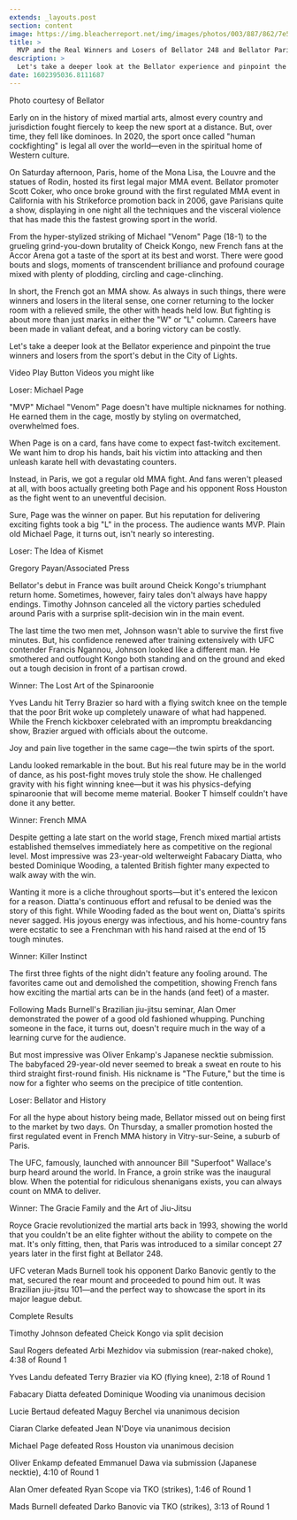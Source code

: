 ```yaml
--- 
extends: _layouts.post 
section: content 
image: https://img.bleacherreport.net/img/images/photos/003/887/862/7e57b2629914eef348e9b9c8a668dc19_crop_exact.jpg?w=1200&h=1200&q=75 
title: > 
  MVP and the Real Winners and Losers of Bellator 248 and Bellator Paris 
description: > 
  Let's take a deeper look at the Bellator experience and pinpoint the true winners and losers from the sport's debut in the City of Lights.Instead, in Paris, we got a regular old MMA fight.The favorites came out and demolished the competition, showing French fans how exciting the martial arts can be in the hands (and feet) of a master.On Thursday, a smaller promotion hosted the first regulated event in French MMA history in Vitry-sur-Seine, a suburb of Paris.It's only fitting, then, that Paris was introduced to a similar concept 27 years later in the first fight at Bellator 248. 
date: 1602395036.8111687 
--- 
```

Photo courtesy of Bellator

Early on in the history of mixed martial arts, almost every country and jurisdiction fought fiercely to keep the new sport at a distance. But, over time, they fell like dominoes. In 2020, the sport once called "human cockfighting" is legal all over the world—even in the spiritual home of Western culture.

On Saturday afternoon, Paris, home of the Mona Lisa, the Louvre and the statues of Rodin, hosted its first legal major MMA event. Bellator promoter Scott Coker, who once broke ground with the first regulated MMA event in California with his Strikeforce promotion back in 2006, gave Parisians quite a show, displaying in one night all the techniques and the visceral violence that has made this the fastest growing sport in the world.

From the hyper-stylized striking of Michael "Venom" Page (18-1) to the grueling grind-you-down brutality of Cheick Kongo, new French fans at the Accor Arena got a taste of the sport at its best and worst. There were good bouts and slogs, moments of transcendent brilliance and profound courage mixed with plenty of plodding, circling and cage-clinching.

In short, the French got an MMA show. As always in such things, there were winners and losers in the literal sense, one corner returning to the locker room with a relieved smile, the other with heads held low. But fighting is about more than just marks in either the "W" or "L" column. Careers have been made in valiant defeat, and a boring victory can be costly.

Let's take a deeper look at the Bellator experience and pinpoint the true winners and losers from the sport's debut in the City of Lights.

Video Play Button Videos you might like

Loser: Michael Page

"MVP" Michael "Venom" Page doesn't have multiple nicknames for nothing. He earned them in the cage, mostly by styling on overmatched, overwhelmed foes.

When Page is on a card, fans have come to expect fast-twitch excitement. We want him to drop his hands, bait his victim into attacking and then unleash karate hell with devastating counters.

Instead, in Paris, we got a regular old MMA fight. And fans weren't pleased at all, with boos actually greeting both Page and his opponent Ross Houston as the fight went to an uneventful decision.

Sure, Page was the winner on paper. But his reputation for delivering exciting fights took a big "L" in the process. The audience wants MVP. Plain old Michael Page, it turns out, isn't nearly so interesting.

Loser: The Idea of Kismet

Gregory Payan/Associated Press

Bellator's debut in France was built around Cheick Kongo's triumphant return home. Sometimes, however, fairy tales don't always have happy endings. Timothy Johnson canceled all the victory parties scheduled around Paris with a surprise split-decision win in the main event.

The last time the two men met, Johnson wasn't able to survive the first five minutes. But, his confidence renewed after training extensively with UFC contender Francis Ngannou, Johnson looked like a different man. He smothered and outfought Kongo both standing and on the ground and eked out a tough decision in front of a partisan crowd.

Winner: The Lost Art of the Spinaroonie

Yves Landu hit Terry Brazier so hard with a flying switch knee on the temple that the poor Brit woke up completely unaware of what had happened. While the French kickboxer celebrated with an impromptu breakdancing show, Brazier argued with officials about the outcome.

Joy and pain live together in the same cage—the twin spirts of the sport.

Landu looked remarkable in the bout. But his real future may be in the world of dance, as his post-fight moves truly stole the show. He challenged gravity with his fight winning knee—but it was his physics-defying spinaroonie that will become meme material. Booker T himself couldn't have done it any better.

Winner: French MMA

Despite getting a late start on the world stage, French mixed martial artists established themselves immediately here as competitive on the regional level. Most impressive was 23-year-old welterweight Fabacary Diatta, who bested Dominique Wooding, a talented British fighter many expected to walk away with the win.

Wanting it more is a cliche throughout sports—but it's entered the lexicon for a reason. Diatta's continuous effort and refusal to be denied was the story of this fight. While Wooding faded as the bout went on, Diatta's spirits never sagged. His joyous energy was infectious, and his home-country fans were ecstatic to see a Frenchman with his hand raised at the end of 15 tough minutes.

Winner: Killer Instinct

The first three fights of the night didn't feature any fooling around. The favorites came out and demolished the competition, showing French fans how exciting the martial arts can be in the hands (and feet) of a master.

Following Mads Burnell's Brazilian jiu-jitsu seminar, Alan Omer demonstrated the power of a good old fashioned whupping. Punching someone in the face, it turns out, doesn't require much in the way of a learning curve for the audience.

But most impressive was Oliver Enkamp's Japanese necktie submission. The babyfaced 29-year-old never seemed to break a sweat en route to his third straight first-round finish. His nickname is "The Future," but the time is now for a fighter who seems on the precipice of title contention.

Loser: Bellator and History

For all the hype about history being made, Bellator missed out on being first to the market by two days. On Thursday, a smaller promotion hosted the first regulated event in French MMA history in Vitry-sur-Seine, a suburb of Paris.

The UFC, famously, launched with announcer Bill "Superfoot" Wallace's burp heard around the world. In France, a groin strike was the inaugural blow. When the potential for ridiculous shenanigans exists, you can always count on MMA to deliver.

Winner: The Gracie Family and the Art of Jiu-Jitsu

Royce Gracie revolutionized the martial arts back in 1993, showing the world that you couldn't be an elite fighter without the ability to compete on the mat. It's only fitting, then, that Paris was introduced to a similar concept 27 years later in the first fight at Bellator 248.

UFC veteran Mads Burnell took his opponent Darko Banovic gently to the mat, secured the rear mount and proceeded to pound him out. It was Brazilian jiu-jitsu 101—and the perfect way to showcase the sport in its major league debut.

Complete Results

Timothy Johnson defeated Cheick Kongo via split decision

Saul Rogers defeated Arbi Mezhidov via submission (rear-naked choke), 4:38 of Round 1

Yves Landu defeated Terry Brazier via KO (flying knee), 2:18 of Round 1

Fabacary Diatta defeated Dominique Wooding via unanimous decision

Lucie Bertaud defeated Maguy Berchel via unanimous decision

Ciaran Clarke defeated Jean N'Doye via unanimous decision

Michael Page defeated Ross Houston via unanimous decision

Oliver Enkamp defeated Emmanuel Dawa via submission (Japanese necktie), 4:10 of Round 1

Alan Omer defeated Ryan Scope via TKO (strikes), 1:46 of Round 1

Mads Burnell defeated Darko Banovic via TKO (strikes), 3:13 of Round 1